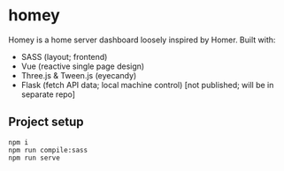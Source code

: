 # homey

Homey is a home server dashboard loosely inspired by Homer. Built with:
* SASS (layout; frontend)
* Vue (reactive single page design)
* Three.js & Tween.js (eyecandy)
* Flask (fetch API data; local machine control) [not published; will be in separate repo]

## Project setup
```
npm i
npm run compile:sass
npm run serve
```
